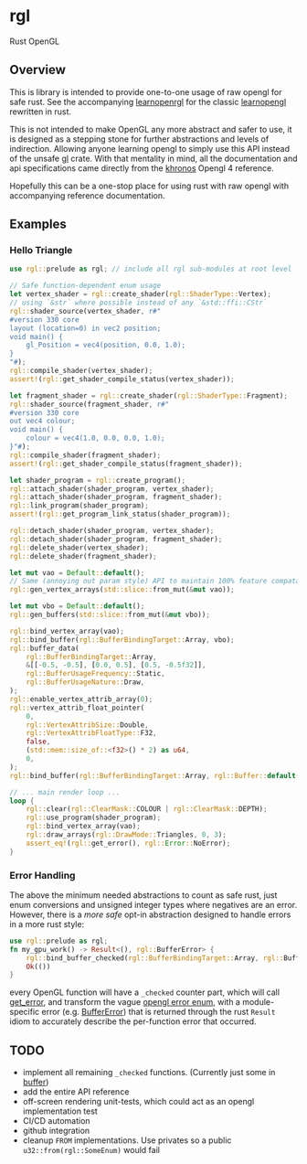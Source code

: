 # rgl

Rust OpenGL

## Overview
This is library is intended to provide one-to-one usage of raw opengl for safe rust. See the
accompanying [learnopenrgl](https://github.com/fletcher-blight/learnopenrgl.git) for the classic
[learnopengl](https://learnopengl.com) rewritten in rust.

This is not intended to make OpenGL any more abstract and safer to use, it is designed as a
stepping stone for further abstractions and levels of indirection. Allowing anyone learning
opengl to simply use this API instead of the unsafe [gl](https://docs.rs/gl/latest/gl/) crate.
With that mentality in mind, all the documentation and api specifications came directly from the
[khronos](https://www.khronos.org/opengl/wiki/Category:Core_API_Reference) Opengl 4 reference.

Hopefully this can be a one-stop place for using rust with raw opengl with accompanying
reference documentation.

## Examples

### Hello Triangle
```rust
use rgl::prelude as rgl; // include all rgl sub-modules at root level

// Safe function-dependent enum usage
let vertex_shader = rgl::create_shader(rgl::ShaderType::Vertex);
// using `&str` where possible instead of any `&std::ffi::CStr`
rgl::shader_source(vertex_shader, r#"
#version 330 core
layout (location=0) in vec2 position;
void main() {
    gl_Position = vec4(position, 0.0, 1.0);
}
"#);
rgl::compile_shader(vertex_shader);
assert!(rgl::get_shader_compile_status(vertex_shader));

let fragment_shader = rgl::create_shader(rgl::ShaderType::Fragment);
rgl::shader_source(fragment_shader, r#"
#version 330 core
out vec4 colour;
void main() {
    colour = vec4(1.0, 0.0, 0.0, 1.0);
}"#);
rgl::compile_shader(fragment_shader);
assert!(rgl::get_shader_compile_status(fragment_shader));

let shader_program = rgl::create_program();
rgl::attach_shader(shader_program, vertex_shader);
rgl::attach_shader(shader_program, fragment_shader);
rgl::link_program(shader_program);
assert!(rgl::get_program_link_status(shader_program));

rgl::detach_shader(shader_program, vertex_shader);
rgl::detach_shader(shader_program, fragment_shader);
rgl::delete_shader(vertex_shader);
rgl::delete_shader(fragment_shader);

let mut vao = Default::default();
// Same (annoying out param style) API to maintain 100% feature compatability
rgl::gen_vertex_arrays(std::slice::from_mut(&mut vao));

let mut vbo = Default::default();
rgl::gen_buffers(std::slice::from_mut(&mut vbo));

rgl::bind_vertex_array(vao);
rgl::bind_buffer(rgl::BufferBindingTarget::Array, vbo);
rgl::buffer_data(
    rgl::BufferBindingTarget::Array,
    &[[-0.5, -0.5], [0.0, 0.5], [0.5, -0.5f32]],
    rgl::BufferUsageFrequency::Static,
    rgl::BufferUsageNature::Draw,
);
rgl::enable_vertex_attrib_array(0);
rgl::vertex_attrib_float_pointer(
    0,
    rgl::VertexAttribSize::Double,
    rgl::VertexAttribFloatType::F32,
    false,
    (std::mem::size_of::<f32>() * 2) as u64,
    0,
);
rgl::bind_buffer(rgl::BufferBindingTarget::Array, rgl::Buffer::default());

// ... main render loop ...
loop {
    rgl::clear(rgl::ClearMask::COLOUR | rgl::ClearMask::DEPTH);
    rgl::use_program(shader_program);
    rgl::bind_vertex_array(vao);
    rgl::draw_arrays(rgl::DrawMode::Triangles, 0, 3);
    assert_eq!(rgl::get_error(), rgl::Error::NoError);
}
```

### Error Handling
The above the minimum needed abstractions to count as safe rust, just enum conversions and
unsigned integer types where negatives are an error. However, there is a *more safe* opt-in
abstraction designed to handle errors in a more rust style:
```rust
use rgl::prelude as rgl;
fn my_gpu_work() -> Result<(), rgl::BufferError> {
    rgl::bind_buffer_checked(rgl::BufferBindingTarget::Array, rgl::Buffer(42))?;
    Ok(())
}
```
every OpenGL function will have a `_checked` counter part, which will call
[get_error](rgl::prelude::get_error), and transform the vague
[opengl error enum](rgl::prelude::Error), with a module-specific error (e.g.
[BufferError](rgl::prelude::BufferError)) that is returned through the rust `Result` idiom to
accurately describe the per-function error that occurred.

## TODO
* implement all remaining `_checked` functions. (Currently just some in [buffer](rgl::buffer))
* add the entire API reference
* off-screen rendering unit-tests, which could act as an opengl implementation test
* CI/CD automation
* github integration
* cleanup `FROM` implementations. Use privates so a public `u32::from(rgl::SomeEnum)` would fail
